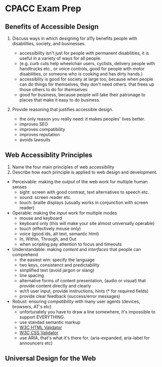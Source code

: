 # CPACC Exam Prep

## Benefits of Accessible Design

1. Discuss ways in which designing for a11y benefits people with disabilities, society, and businesses.
    - accessibility isn't just for people with permanent disabilities, it is useful in a variety of ways for all people.
    - (e.g. curb cuts help wheelchair users, cyclists, delivery people with handtrucks etc., or voice controls, good for people with motor disabilities, or someone who is cooking and has dirty hands.)
    - accessiblity is good for society at large too, because when people can do things for themselves, they don't need others. that frees up those others to do for *them*selves
    - good for business, because people will take their patronage to places that make it easy to do business.

1. Provide reasoning that justifies accessible design.
    - the only reason you really need: it makes peoples' lives better.
    - improves SEO
    - improves compatibility
    - improves reputation
    - avoids lawsuits

## Web Accessiblity Principles

1. Name the four main principles of web accessibility
2. Describe how each principle is applied to web design and development.

- Perceivable: making the _output_ of the web work for multiple human senses
  - sight: screen with good contrast, text alternatives to speech etc.
  - sound: screen reader etc.
  - touch: braille displays (usually works in conjunction with screen reader)
- Operable: making the _input_ work for multiple modes
  - mouse and keyboard
  - keyboard only (this will make your site almost universally operable)
  - touch (effectively mouse only)
  - voice (good ids, alt text, semantic html)
  - In, Within, Through, and Out
  - when scripting pay attention to focus and timeouts
- Understandable: making _content_ and _interfaces_ that people can comprehend
  - the easiest win: specify the language
  - two keys, consistenct and predictability
  - simplified text (avoid jargon or slang)
  - line spacing
  - alternative forms of content presentation, (audio or visual) that provide content directly and clearly
  - w/r/t user input, provide instructions, hints (* for required fields)
  - provide clear feedback (success/error messages)
- Robust: ensuring _compatibility_ with many user agents (devices, browsers, AT's etc)
  - unfortunately you have to draw a line somewhere, it's impossible to support EVERYTHING.
  - use standad semantic markup
  - [W3C HTML Validator](http://validator.w3.org/)
  - [W3C CSS Validator](http://jigsaw.w3.org/css-validator/)
  - use ARIA, that's what it's there for. (aria-expanded, aria-label for announcers etc)

## Universal Design for the Web


